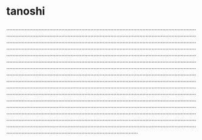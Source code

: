 # tanoshi
......................................................................................................................................................................................................................................................................................................................................................................................................................................................................................................................................................................................................................................................................................................................................................................................................................................................................................................................................................................................................................................................................................................................................................................................................................................................................................................................................................................................................................................................................................................................................................................................................................................................................................................................................................................................................................................................................................................................................................................................................................................................................................................................................................